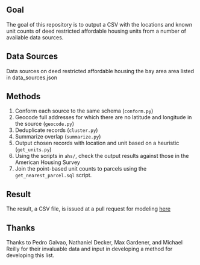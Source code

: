 ## Goal

The goal of this repository is to output a CSV with the locations and known unit counts of deed restricted affordable housing units from a number of available data sources. 

## Data Sources

Data sources on deed restricted affordable housing the bay area area listed in data_sources.json

## Methods

1. Conform each source to the same schema (`conform.py`)
2. Geocode full addresses for which there are no latitude and longitude in the source (`geocode.py`)
3. Deduplicate records (`cluster.py`)
4. Summarize overlap (`summarize.py`)
5. Output chosen records with location and unit based on a heuristic (`get_units.py`)
6. Using the scripts in `ahs/`, check the output results against those in the American Housing Survey
7. Join the point-based unit counts to parcels using the `get_nearest_parcel.sql` script.

## Result

The result, a CSV file, is issued at a pull request for modeling [here](https://github.com/MetropolitanTransportationCommission/bayarea_urbansim/pull/38)

## Thanks

Thanks to Pedro Galvao, Nathaniel Decker, Max Gardener, and Michael Reilly for their invaluable data and input in developing a method for developing this list. 
